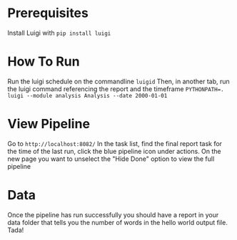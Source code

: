 # Prerequisites

Install Luigi with `pip install luigi`

# How To Run

Run the luigi schedule on the commandline
`luigid`
Then, in another tab, run the luigi command referencing the report and the timeframe
`PYTHONPATH=. luigi --module analysis Analysis --date 2000-01-01`

# View Pipeline

Go to `http://localhost:8082/`
In the task list, find the final report task for the time of the last run, click the blue pipeline icon under actions.
On the new page you want to unselect the "Hide Done" option to view the full pipeline

# Data
Once the pipeline has run successfully you should have a report in your data folder that tells you the number of words in the hello world output file. Tada!
